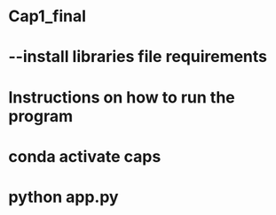 # Cap1_final
# --install libraries file requirements
# Instructions on how to run the program
# conda activate caps
# python app.py
